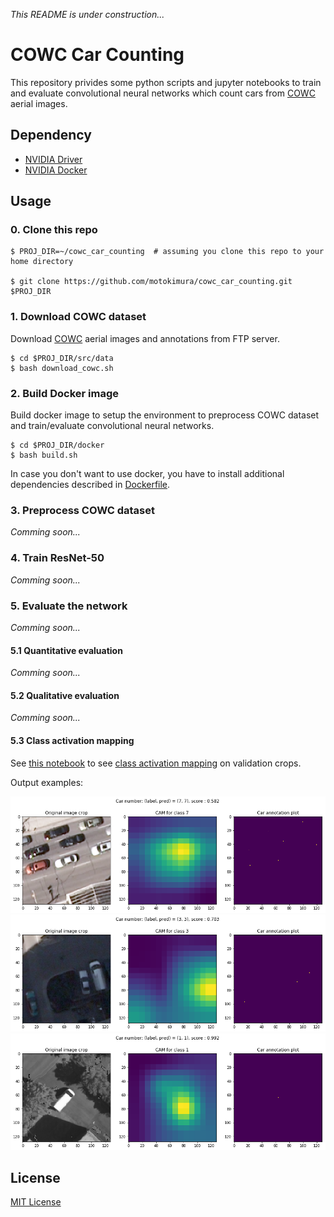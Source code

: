*This README is under construction...*

# COWC Car Counting
This repository privides some python scripts and jupyter notebooks to train and evaluate convolutional neural networks which count cars from [COWC](https://gdo152.llnl.gov/cowc/) aerial images.

## Dependency

* [NVIDIA Driver](https://www.nvidia.com/Download/index.aspx)
* [NVIDIA Docker](https://github.com/NVIDIA/nvidia-docker)

## Usage

### 0. Clone this repo

```
$ PROJ_DIR=~/cowc_car_counting  # assuming you clone this repo to your home directory

$ git clone https://github.com/motokimura/cowc_car_counting.git $PROJ_DIR
```

### 1. Download COWC dataset

Download [COWC](https://gdo152.llnl.gov/cowc/) aerial images and annotations from FTP server. 

```
$ cd $PROJ_DIR/src/data
$ bash download_cowc.sh
```

### 2. Build Docker image

Build docker image to setup the environment to preprocess COWC dataset and train/evaluate convolutional neural networks. 

```
$ cd $PROJ_DIR/docker
$ bash build.sh
```

In case you don't want to use docker, you have to install additional dependencies described in [Dockerfile](docker/Dockerfile).

### 3. Preprocess COWC dataset

*Comming soon...*

### 4. Train ResNet-50

*Comming soon...*

### 5. Evaluate the network

*Comming soon...*

#### 5.1 Quantitative evaluation

*Comming soon...*

#### 5.2 Qualitative evaluation

*Comming soon...*

#### 5.3 Class activation mapping

See [this notebook](notebooks/visualization/show_cam_on_val_crops.ipynb) 
to see [class activation mapping](http://cnnlocalization.csail.mit.edu/) on validation crops. 

Output examples:

![](contents/cam_02.png)
![](contents/cam_01.png)
![](contents/cam_00.png)

## License

[MIT License](LICENSE)
